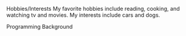 Hobbies/Interests
My favorite hobbies include reading, cooking, and watching tv and movies.
My interests include cars and dogs.

Programming Background